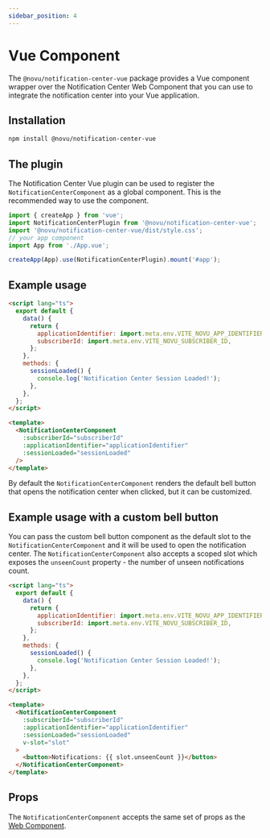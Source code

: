 ```yaml
---
sidebar_position: 4
---
```


# Vue Component

The `@novu/notification-center-vue` package provides a Vue component wrapper over the Notification Center Web Component that you can use to integrate the notification center into your Vue application.

## Installation

```bash
npm install @novu/notification-center-vue
```

## The plugin

The Notification Center Vue plugin can be used to register the `NotificationCenterComponent` as a global component. This is the recommended way to use the component.

```js
import { createApp } from 'vue';
import NotificationCenterPlugin from '@novu/notification-center-vue';
import '@novu/notification-center-vue/dist/style.css';
// your app component
import App from './App.vue';

createApp(App).use(NotificationCenterPlugin).mount('#app');
```

## Example usage

```html
<script lang="ts">
  export default {
    data() {
      return {
        applicationIdentifier: import.meta.env.VITE_NOVU_APP_IDENTIFIER,
        subscriberId: import.meta.env.VITE_NOVU_SUBSCRIBER_ID,
      };
    },
    methods: {
      sessionLoaded() {
        console.log('Notification Center Session Loaded!');
      },
    },
  };
</script>

<template>
  <NotificationCenterComponent
    :subscriberId="subscriberId"
    :applicationIdentifier="applicationIdentifier"
    :sessionLoaded="sessionLoaded"
  />
</template>
```

By default the `NotificationCenterComponent` renders the default bell button that opens the notification center when clicked, but it can be customized.

## Example usage with a custom bell button

You can pass the custom bell button component as the default slot to the `NotificationCenterComponent` and it will be used to open the notification center.
The `NotificationCenterComponent` also accepts a scoped slot which exposes the `unseenCount` property - the number of unseen notifications count.

```html
<script lang="ts">
  export default {
    data() {
      return {
        applicationIdentifier: import.meta.env.VITE_NOVU_APP_IDENTIFIER,
        subscriberId: import.meta.env.VITE_NOVU_SUBSCRIBER_ID,
      };
    },
    methods: {
      sessionLoaded() {
        console.log('Notification Center Session Loaded!');
      },
    },
  };
</script>

<template>
  <NotificationCenterComponent
    :subscriberId="subscriberId"
    :applicationIdentifier="applicationIdentifier"
    :sessionLoaded="sessionLoaded"
    v-slot="slot"
  >
    <button>Notifications: {{ slot.unseenCount }}</button>
  </NotificationCenterComponent>
</template>
```

## Props

The `NotificationCenterComponent` accepts the same set of props as the [Web Component](./web-component#properties).
